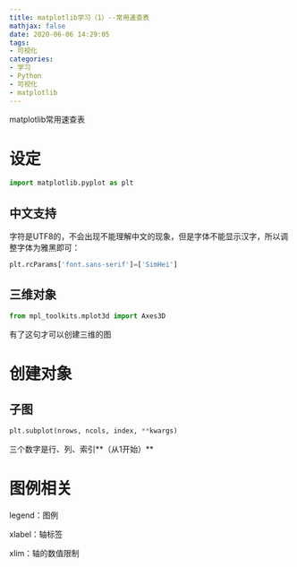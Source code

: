 ```yaml
---
title: matplotlib学习（1）--常用速查表
mathjax: false
date: 2020-06-06 14:29:05
tags:
- 可视化
categories:
- 学习
- Python
- 可视化
- matplotlib
---
```


matplotlib常用速查表

<!--more-->

# 设定

```python
import matplotlib.pyplot as plt
```



## 中文支持

字符是UTF8的，不会出现不能理解中文的现象，但是字体不能显示汉字，所以调整字体为雅黑即可：

```python
plt.rcParams['font.sans-serif']=['SimHei'] 
```



## 三维对象

```python
from mpl_toolkits.mplot3d import Axes3D
```

有了这句才可以创建三维的图



# 创建对象



## 子图

```python
plt.subplot(nrows, ncols, index, **kwargs)
```

三个数字是行、列、索引**（从1开始）**



# 图例相关

legend：图例

xlabel：轴标签

xlim：轴的数值限制